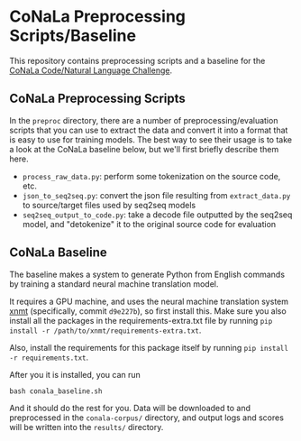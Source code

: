 # CoNaLa Preprocessing Scripts/Baseline

This repository contains preprocessing scripts and a baseline for the [CoNaLa Code/Natural Language Challenge](https://conala-corpus.github.io).

## CoNaLa Preprocessing Scripts

In the `preproc` directory, there are a number of preprocessing/evaluation scripts that you can use to extract the data and convert it into a format that is easy to use for training models. The best way to see their usage is to take a look at the CoNaLa baseline below, but we'll first briefly describe them here.

* `process_raw_data.py`: perform some tokenization on the source code, etc.
* `json_to_seq2seq.py`: convert the json file resulting from `extract_data.py` to source/target files used by seq2seq models
* `seq2seq_output_to_code.py`: take a decode file outputted by the seq2seq model, and "detokenize" it to the original source code for evaluation

## CoNaLa Baseline

The baseline makes a system to generate Python from English commands by training a standard neural machine translation model.

It requires a GPU machine, and uses the neural machine translation system [xnmt](https://github.com/neulab/xnmt/) (specifically, commit `d9e227b`), so first install this. Make sure you also install all the packages in the requirements-extra.txt file by running `pip install -r /path/to/xnmt/requirements-extra.txt`.

Also, install the requirements for this package itself by running `pip install -r requirements.txt`.

After you it is installed, you can run

    bash conala_baseline.sh

And it should do the rest for you. Data will be downloaded to and preprocessed in the `conala-corpus/` directory, and output logs and scores will be written into the `results/` directory.

